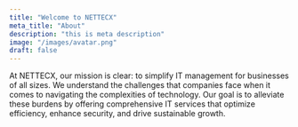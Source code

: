 ```yaml
---
title: "Welcome to NETTECX"
meta_title: "About"
description: "this is meta description"
image: "/images/avatar.png"
draft: false
---
```


At NETTECX, our mission is clear: to simplify IT management for businesses of all sizes. We understand the challenges that companies face when it comes to navigating the complexities of technology. Our goal is to alleviate these burdens by offering comprehensive IT services that optimize efficiency, enhance security, and drive sustainable growth.

